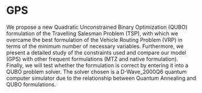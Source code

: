 # GPS
We propose a new Quadratic Unconstrained Binary Optimization (QUBO) formulation of the Travelling Salesman Problem (TSP), with which we overcame the best formulation of the Vehicle Routing Problem (VRP) in terms of the minimum number of necessary variables. Furthermore, we present a detailed study of the constraints used and compare our model (GPS) with other frequent formulations (MTZ and native formulation). Finally, we will test whether the formulation is correct by entering it into a QUBO problem solver. The solver chosen is a D-Wave\_2000Q6 quantum computer simulator due to the relationship between Quantum Annealing and QUBO formulations.
